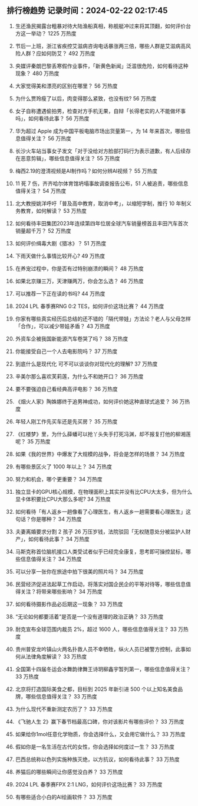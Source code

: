 
## 排行榜趋势 记录时间：2024-02-22 02:17:45
  
  1. 生还渔民揭露台粗暴对待大陆渔船真相，称舰艇冲过来将其顶翻，如何评价台方这一举动？ 1225 万热度
    
  2. 节后一上班，浙江省疾控艾滋病咨询电话暴涨两三倍，哪些人群是艾滋病高风险人群？应如何防艾？ 492 万热度
    
  3. 央媒评秦朗巴黎丢寒假作业事件，「新黄色新闻」泛滥很危险，如何看待这种现象？ 480 万热度
    
  4. 大家觉得美和漂亮的区别在哪里？ 56 万热度
    
  5. 为什么贾玲瘦了以后，肉变得那么紧致，也没有纹? 56 万热度
    
  6. 女子自称遭遇偷拍男，检查对方手机无果，自辩「长得老实的人不能做坏事吗」，如何看待此事？ 56 万热度
    
  7. 华为超过 Apple 成为中国平板电脑市场出货量第一，为 14 年来首次，哪些信息值得关注？ 56 万热度
    
  8. 长沙火车站当事女子发文「对于没给对方脸部打码行为表示道歉，有人后续存在恶意剪辑」，哪些信息值得关注？ 55 万热度
    
  9. 梅西2.19的澄清视频是AI制作吗？如何分辨AI视频？ 55 万热度
    
  10. 11 死 7 伤，齐齐哈尔体育馆坍塌事故调查报告公布，51 人被追责，哪些信息值得关注？ 54 万热度
    
  11. 北大教授姚洋呼吁「普及高中教育，取消中考」，以缩短学制，推行 10 年制义务教育，如何解读？ 53 万热度
    
  12. 如何看待丰田集团2023年连续第四年位居全球汽车销量榜首且丰田汽车首次销量超千万？ 52 万热度
    
  13. 如何评价缉毒大剧《猎冰》？ 51 万热度
    
  14. 下雨天做什么事情比较开心? 49 万热度
    
  15. 在养宠过程中，你是否有过特别崩溃的瞬间？ 48 万热度
    
  16. 如果北京赚三万，天津赚两万，你会怎么选？ 46 万热度
    
  17. 可以推荐一下正在读的书吗? 44 万热度
    
  18. 2024 LPL 春季赛RNG 0:2 TES，如何评价这场比赛？ 44 万热度
    
  19. 你家有哪些真实经历后总结的还不错的「隔代带娃」方法论？老人与父母怎样「合作」，可以减少带娃矛盾？ 43 万热度
    
  20. 外资车企被我国新能源汽车卷哭了吗？ 38 万热度
    
  21. 你能接受自己一个人去电影院吗？ 37 万热度
    
  22. 到底什么是现代化 可不可以谈谈你对现代化的理解? 37 万热度
    
  23. 辛美尔那么喜欢芙莉莲，为什么不和她开口？ 36 万热度
    
  24. 要不要强迫自己看经典高评电影？ 36 万热度
    
  25. 《烟火人家》陶姝娜终于追男神成功，如何评价她这种直球式追爱？ 36 万热度
    
  26. 年轻人刚工作先买车还是先买房？ 35 万热度
    
  27. 《红楼梦》里，为什么薛蟠可以抢丫头失手打死冯渊，却不报复打他的柳湘莲呢？ 35 万热度
    
  28. 如果《我的世界》中爆发了大规模的战争，将会是怎样的场景？ 34 万热度
    
  29. 有哪些景区火了 1000 年以上？ 34 万热度
    
  30. 努力和机会，哪个更重要？ 34 万热度
    
  31. 独立显卡的GPU核心规模，在物理面积上其实并没有比CPU大太多，但为什么显卡体积要比CPU大那么多呢? 34 万热度
    
  32. 如何看待「有人返乡一趟像看了心理医生，有人返乡一趟需要看心理医生」这句话？你是哪种？ 34 万热度
    
  33. 夫妻离婚要求分割 2 孩子 26 万压岁钱，法院驳回「无权随意处分被监护人财产」，如何看待此事？ 34 万热度
    
  34. 马斯克称首位脑机接口人类受试者似乎已经完全康复，思考即可操控鼠标，哪些信息值得关注？ 34 万热度
    
  35. 可以分享一张你在旅途中拍下很美的照片吗？ 34 万热度
    
  36. 民营经济促进法起草工作启动，将落实对国企民企的平等对待等，哪些信息值得关注？将带来哪些影响？ 34 万热度
    
  37. 如何看待摄影作品必后期这一现象？ 33 万热度
    
  38. “无论如何都要活着”是否是一个没有道理的政治正确？ 33 万热度
    
  39. 耐克宣布全球范围内裁员 2%，超过 1600 人，哪些信息值得关注？ 33 万热度
    
  40. 贵州普安龙吟镇山火两名扑救人员不幸牺牲，纵火人员已被警方控制，此事如何从法律角度解读？ 33 万热度
    
  41. 全国第十四届冬运会冰舞韵律舞王诗玥柳鑫宇暂列第一，哪些信息值得关注？ 33 万热度
    
  42. 北京将打造国际美食之都，目标到 2025 年新引进 500 个以上知名美食品牌，哪些信息值得关注？ 33 万热度
    
  43. 为什么现代不重新测定农历了？ 33 万热度
    
  44. 《飞驰人生 2》赢下春节档最高口碑，你对该影片有哪些评价？ 33 万热度
    
  45. 如果给你1mol任意化学物质，你会选择什么，又会用它做什么？ 33 万热度
    
  46. 假如你是一名生活在古代的女性，你会选择如何度过一生？ 33 万热度
    
  47. 巴西总统称以色列实施种族灭绝，以方抗议，如何看待此事？ 33 万热度
    
  48. 养猫后的哪些瞬间让你感觉没白养？ 33 万热度
    
  49. 2024 LPL 春季赛FPX 2:1 LNG，如何评价这场比赛？ 33 万热度
    
  50. 有哪些适合小白的AI绘画软件？ 33 万热度
    